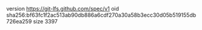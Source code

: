 version https://git-lfs.github.com/spec/v1
oid sha256:bf63fc1f2ac513ab90db886a6cdf270a30a58b3ecc30d05b519155db726ea259
size 3397
